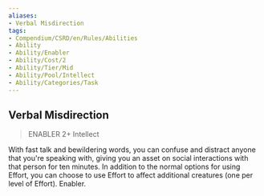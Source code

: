```yaml
---
aliases:
- Verbal Misdirection
tags:
- Compendium/CSRD/en/Rules/Abilities
- Ability
- Ability/Enabler
- Ability/Cost/2
- Ability/Tier/Mid
- Ability/Pool/Intellect
- Ability/Categories/Task
---
```


  
## Verbal Misdirection  
>ENABLER 2+  Intellect  
  
With fast talk and bewildering words, you can confuse and distract anyone that you're speaking with, giving you an asset on social interactions with that person for ten minutes. In addition to the normal options for using Effort, you can choose to use Effort to affect additional creatures (one per level of Effort). Enabler.